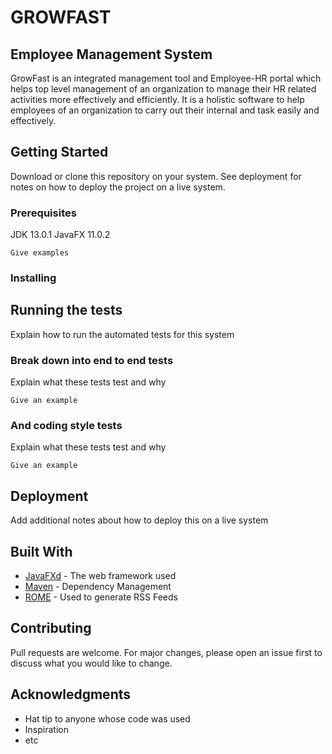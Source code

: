 # GROWFAST
## Employee Management System

GrowFast is an integrated management tool and Employee-HR portal which helps top level
management of an organization to manage their HR related activities more effectively and
efficiently. It is a holistic software to help employees of an organization to carry out their
internal and task easily and effectively.

## Getting Started

Download or clone this repository on your system. See deployment for notes on how to deploy the project on a live system.

### Prerequisites

JDK 13.0.1
JavaFX 11.0.2

```
Give examples
```

### Installing


## Running the tests

Explain how to run the automated tests for this system

### Break down into end to end tests

Explain what these tests test and why

```
Give an example
```

### And coding style tests

Explain what these tests test and why

```
Give an example
```

## Deployment

Add additional notes about how to deploy this on a live system

## Built With

* [JavaFXd](http://www.dropwizard.io/1.0.2/docs/) - The web framework used
* [Maven](https://maven.apache.org/) - Dependency Management
* [ROME](https://rometools.github.io/rome/) - Used to generate RSS Feeds

## Contributing

Pull requests are welcome. For major changes, please open an issue first to discuss what you would like to change.


## Acknowledgments

* Hat tip to anyone whose code was used
* Inspiration
* etc


